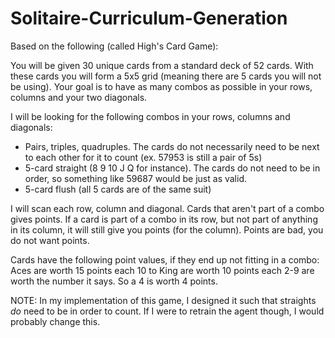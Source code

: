 # Solitaire-Curriculum-Generation

Based on the following (called High's Card Game):

You will be given 30 unique cards from a standard deck of 52 cards. With these cards you will form a 5x5 grid (meaning there are 5 cards you will not be using). 
Your goal is to have as many combos as possible in your rows, columns and your two diagonals. 

I will be looking for the following combos in your rows, columns and diagonals:
- Pairs, triples, quadruples. The cards do not necessarily need to be next to each other for it to count (ex. 57953 is still a pair of 5s)
- 5-card straight (8 9 10 J Q for instance). The cards do not need to be in order, so something like 59687 would be just as valid. 
- 5-card flush (all 5 cards are of the same suit) 

I will scan each row, column and diagonal. Cards that aren't part of a combo gives points. 
If a card is part of a combo in its row, but not part of anything in its column, it will still give you points (for the column). 
Points are bad, you do not want points.

Cards have the following point values, if they end up not fitting in a combo:
Aces are worth 15 points each
10 to King are worth 10 points each
2-9 are worth the number it says. So a 4 is worth 4 points. 

NOTE: In my implementation of this game, I designed it such that straights *do* need to be in order to count. If I were to retrain the agent though, I would probably change this.
